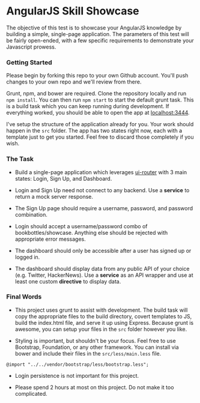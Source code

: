 # AngularJS Skill Showcase

The objective of this test is to showcase your AngularJS knowledge by building a simple, single-page application. 
The parameters of this test will be fairly open-ended, with a few specific requirements to demonstrate your Javascript 
prowess.

### Getting Started

Please begin by forking this repo to your own Github account. You'll push changes to your own repo and we'll 
review from there.

Grunt, npm, and bower are required. Clone the repository locally and run `npm install`. You can then 
run `npm start` to start the default grunt task. This is a build task which you can keep running during 
development. If everything worked, you should be able to open the app at [localhost:3444](http://localhost:3444).

I've setup the structure of the application already for you. Your work should happen in the `src` 
folder. The app has two states right now, each with a template just to get you started. Feel free to 
discard those completely if you wish.

### The Task

* Build a single-page application which leverages [ui-router](https://github.com/angular-ui/ui-router) with 3 main states: Login, 
Sign Up, and Dashboard.

* Login and Sign Up need not connect to any backend. Use a **service** to return a mock server response.

* The Sign Up page should require a username, password, and password combination.

* Login should accept a username/password combo of bookbottles/showcase. Anything else should be rejected 
with appropriate error messages.

* The dashboard should only be accessible after a user has signed up or logged in.

* The dashboard should display data from any public API of your choice (e.g. Twitter, HackerNews). Use 
a **service** as an API wrapper and use at least one custom **directive** to display data.
 
### Final Words
* This project uses grunt to assist with development. The build task will copy the appropriate files to 
the build directory, covert templates to JS, build the index.html file, and serve it up using Express. Because
grunt is awesome, you can setup your files in the `src` folder however you like.

* Styling is important, but shouldn't be your focus. Feel free to use Bootstrap, Foundation, or any other 
framework. You can install via bower and include their files in the `src/less/main.less` file.
```less
@import "../../vendor/bootstrap/less/bootstrap.less";
```

* Login persistence is not important for this project.

* Please spend 2 hours at most on this project. Do not make it too complicated.
